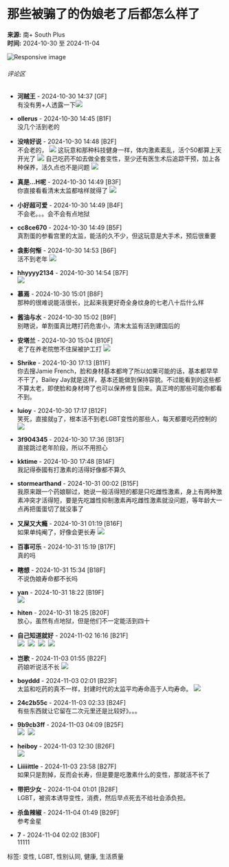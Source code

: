 # 那些被骟了的伪娘老了后都怎么样了

**来源:** 南+ South Plus  
**时间:** 2024-10-30 至 2024-11-04  

![Responsive image](/images/sswgmobile8.png)

###### 评论区
- **河贼王** - 2024-10-30 14:37 \[GF\]  
  有没有男+人透露一下![](images/post/smile/smallface/face111.jpg)  

- **ollerus** - 2024-10-30 14:45 \[B1F\]  
  没几个活到老的  

- **没啥好说** - 2024-10-30 14:48 \[B2F\]  
  不会老的， ![](images/post/smile/smallface/face030.jpg) 这玩意和那种科技健身一样，体内激素紊乱，活个50都算上天开光了 ![](images/post/smile/smallface/face084.jpg) 自己吃药不如去做全套变性，至少还有医生术后追踪干预，加上各种保养，活久点也不是问题 ![](images/post/smile/smallface/face077.gif)  

- **真是…H呢** - 2024-10-30 14:49 \[B3F\]  
  你直接看看清末太监都啥样就得了 ![](images/post/smile/smallface/face101.jpg)  

- **小好超可爱** - 2024-10-30 14:49 \[B4F\]  
  不会老。。。会不会有点地狱  

- **cc8ce670** - 2024-10-30 14:49 \[B5F\]  
  真割蛋的参看宫里的太监，能活的久不少，但这玩意是大手术，预后很重要  

- **衾影何惭** - 2024-10-30 14:53 \[B6F\]  
  活不到老年 ![](images/post/smile/smallface/face096.jpg)  

- **hhyyyy2134** - 2024-10-30 14:54 \[B7F\]  
  ![](images/post/smile/smallface/face056.jpg)  

- **慕焉** - 2024-10-30 15:01 \[B8F\]  
  那种的很难说能活很长，比起来我更好奇全身纹身的七老八十后什么样  

- **酱油与水** - 2024-10-30 15:02 \[B9F\]  
  别瞎说，单割蛋真比瞎打药危害小，清末太监有活到建国后的  

- **安塔兰** - 2024-10-30 15:04 \[B10F\]  
  老了在养老院憋不住屎被护工打 ![](images/post/smile/smallface/face075.jpg)  

- **Shrike** - 2024-10-30 17:13 \[B11F\]  
  你去搜Jamie French，脸和身材基本都垮了所以如果可能的话，基本都早早不干了，Bailey Jay就是这样，基本还能做到保持容貌。不过能看到的这些都不算太老，即使脸和身材垮了也可以保养修复回来。真正垮的那些可能你都看不到。  

- **luioy** - 2024-10-30 17:17 \[B12F\]  
  笑死，直接就g了，根本活不到老LGBT变性的那些人，每天都要吃药控制的 ![](images/post/smile/smallface/face020.jpg)  

- **3f904345** - 2024-10-30 17:36 \[B13F\]  
  直接跳过老年阶段，所以不用担心  

- **kktime** - 2024-10-30 17:48 \[B14F\]  
  我記得泰國有打激素的活得好像都不算久  

- **stormearthand** - 2024-10-31 00:02 \[B15F\]  
  我原来跟一个药娘聊过，她说一般活得短的都是只吃雌性激素，身上有两种激素冲突才活得短，要是先吃雄性抑制激素再吃雌性激素就没问题，等年龄大一点再把蛋蛋切了就没事了  

- **又屎又大瘾** - 2024-10-31 01:19 \[B16F\]  
  如果单纯阉了，好像会更长寿 ![](images/post/smile/smallface/face040.jpg)  

- **百事可乐** - 2024-10-31 15:19 \[B17F\]  
  真的吗  

- **瞎想** - 2024-10-31 15:34 \[B18F\]  
  不说伪娘寿命都不长吗  

- **yan** - 2024-10-31 18:22 \[B19F\]  
  ![](images/post/smile/smallface/face002.jpg)  

- **hiten** - 2024-10-31 18:25 \[B20F\]  
  放心，虽然有点地狱，但是他们不一定能活到四十  

- **自己知道就好** - 2024-11-02 16:16 \[B21F\]  
  ![](images/post/smile/smallface/face040.jpg)  ![](images/post/smile/smallface/face040.jpg)  ![](images/post/smile/smallface/face040.jpg)  ![](images/post/smile/smallface/face040.jpg)  

- **岂歌** - 2024-11-03 01:55 \[B22F\]  
  药娘听说活不长 ![](images/post/smile/smallface/face047.jpg)  

- **boyddd** - 2024-11-03 02:01 \[B23F\]  
  太监和吃药的真不一样，封建时代的太监平均寿命高于人均寿命。 ![](images/post/smile/smallface/face056.jpg)  

- **24c2b55c** - 2024-11-03 02:33 \[B24F\]  
  有些东西就让它留在二次元里还是比较好》。。。  

- **9b9cb3ff** - 2024-11-03 04:09 \[B25F\]  
  ![](images/post/smile/smallface/face002.jpg)  ![](images/post/smile/smallface/face002.jpg)  

- **heiboy** - 2024-11-03 12:30 \[B26F\]  
  ![](images/post/smile/smallface/face059.jpg)  

- **Liiiiittle** - 2024-11-03 23:58 \[B27F\]  
  如果只是割掉，反而会长寿，但是要是吃激素什么的变性，那就活不长了  

- **带把少女** - 2024-11-04 01:01 \[B28F\]  
  LGBT，被资本诱导变性，消费，然后早点死去不给社会添负担。  

- **杀鱼辣椒** - 2024-11-04 01:49 \[B29F\]  
  参考金星  

- **7** - 2024-11-04 02:02 \[B30F\]  
  11111  

标签: 变性, LGBT, 性别认同, 健康, 生活质量  
